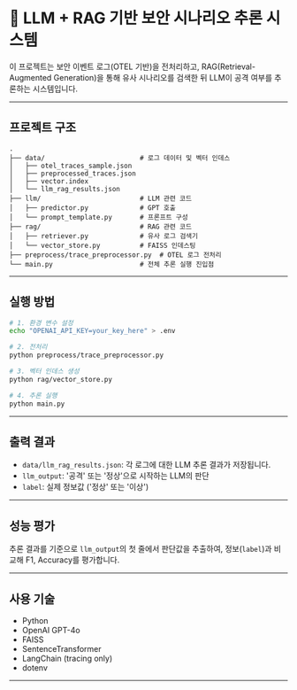 # 🧐 LLM + RAG 기반 보안 시나리오 추론 시스템

이 프로젝트는 보안 이벤트 로그(OTEL 기반)을 전처리하고, RAG(Retrieval-Augmented Generation)을 통해 유사 시나리오를 검색한 뒤 LLM이 공격 여부를 추론하는 시스템입니다.

---

## 프로젝트 구조

```
.
├── data/                        # 로그 데이터 및 벡터 인데스
│   ├── otel_traces_sample.json
│   ├── preprocessed_traces.json
│   ├── vector.index
│   └── llm_rag_results.json
├── llm/                         # LLM 관련 코드
│   ├── predictor.py             # GPT 호출
│   └── prompt_template.py       # 프론프트 구성
├── rag/                         # RAG 관련 코드
│   ├── retriever.py             # 유사 로그 검색기
│   └── vector_store.py          # FAISS 인데스팅
├── preprocess/trace_preprocessor.py  # OTEL 로그 전처리
└── main.py                      # 전체 추론 실행 진입점
```

---

## 실행 방법

```bash
# 1. 환경 변수 설정
echo "OPENAI_API_KEY=your_key_here" > .env

# 2. 전처리
python preprocess/trace_preprocessor.py

# 3. 벡터 인데스 생성
python rag/vector_store.py

# 4. 추론 실행
python main.py
```

---

## 출력 결과

- `data/llm_rag_results.json`: 각 로그에 대한 LLM 추론 결과가 저장됩니다.
- `llm_output`: '공격' 또는 '정상'으로 시작하는 LLM의 판단
- `label`: 실제 정보값 ('정상' 또는 '이상')

---

## 성능 평가

추론 결과를 기준으로 `llm_output`의 첫 줄에서 판단값을 추출하여, 정보(`label`)과 비교해 F1, Accuracy를 평가합니다.

---

## 사용 기술

- Python
- OpenAI GPT-4o
- FAISS
- SentenceTransformer
- LangChain (tracing only)
- dotenv

---

